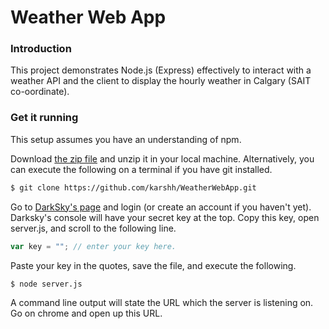 # Weather Web App
### Introduction

This project demonstrates Node.js (Express) effectively to interact with a weather API and the  client to display the hourly weather in Calgary (SAIT co-oordinate). 

### Get it running

This setup assumes you have an understanding of npm.

Download [the zip file](https://github.com/karshh/WeatherWebApp/archive/master.zip) and unzip it in your local machine. Alternatively, you can execute the following on a terminal if you have git installed.
```sh
$ git clone https://github.com/karshh/WeatherWebApp.git
```

Go to [DarkSky's page](https://darksky.net/dev) and login (or create an account if you haven't yet). Darksky's console will have your secret key at the top.
Copy this key, open server.js, and scroll to the following line.

```js
var key = ""; // enter your key here.
```

Paste your key in the quotes, save the file, and execute the following.
```sh
$ node server.js
```
A command line output will state the URL which the server is listening on. Go on chrome and open up this URL. 
